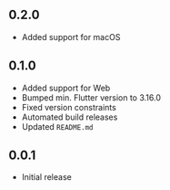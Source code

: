 ## 0.2.0

- Added support for macOS

## 0.1.0

- Added support for Web
- Bumped min. Flutter version to 3.16.0
- Fixed version constraints
- Automated build releases
- Updated `README.md`

## 0.0.1

- Initial release
